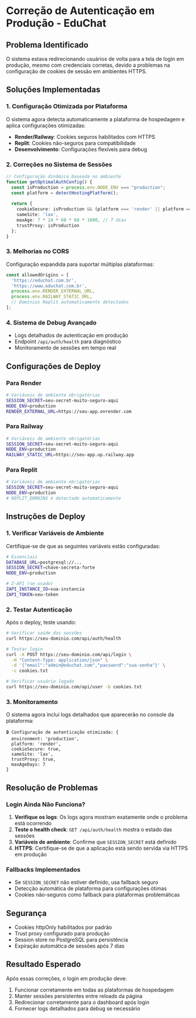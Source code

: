 # Correção de Autenticação em Produção - EduChat

## Problema Identificado

O sistema estava redirecionando usuários de volta para a tela de login em produção, mesmo com credenciais corretas, devido a problemas na configuração de cookies de sessão em ambientes HTTPS.

## Soluções Implementadas

### 1. Configuração Otimizada por Plataforma

O sistema agora detecta automaticamente a plataforma de hospedagem e aplica configurações otimizadas:

- **Render/Railway**: Cookies seguros habilitados com HTTPS
- **Replit**: Cookies não-seguros para compatibilidade
- **Desenvolvimento**: Configurações flexíveis para debug

### 2. Correções no Sistema de Sessões

```typescript
// Configuração dinâmica baseada no ambiente
function getOptimalAuthConfig() {
  const isProduction = process.env.NODE_ENV === "production";
  const platform = detectHostingPlatform();
  
  return {
    cookieSecure: isProduction && (platform === 'render' || platform === 'railway'),
    sameSite: 'lax',
    maxAge: 7 * 24 * 60 * 60 * 1000, // 7 dias
    trustProxy: isProduction
  };
}
```

### 3. Melhorias no CORS

Configuração expandida para suportar múltiplas plataformas:

```typescript
const allowedOrigins = [
  'https://educhat.com.br',
  'https://www.educhat.com.br',
  process.env.RENDER_EXTERNAL_URL,
  process.env.RAILWAY_STATIC_URL,
  // Domínios Replit automaticamente detectados
];
```

### 4. Sistema de Debug Avançado

- Logs detalhados de autenticação em produção
- Endpoint `/api/auth/health` para diagnóstico
- Monitoramento de sessões em tempo real

## Configurações de Deploy

### Para Render
```bash
# Variáveis de ambiente obrigatórias
SESSION_SECRET=seu-secret-muito-seguro-aqui
NODE_ENV=production
RENDER_EXTERNAL_URL=https://seu-app.onrender.com
```

### Para Railway
```bash
# Variáveis de ambiente obrigatórias
SESSION_SECRET=seu-secret-muito-seguro-aqui
NODE_ENV=production
RAILWAY_STATIC_URL=https://seu-app.up.railway.app
```

### Para Replit
```bash
# Variáveis de ambiente obrigatórias
SESSION_SECRET=seu-secret-muito-seguro-aqui
NODE_ENV=production
# REPLIT_DOMAINS é detectado automaticamente
```

## Instruções de Deploy

### 1. Verificar Variáveis de Ambiente

Certifique-se de que as seguintes variáveis estão configuradas:

```bash
# Essenciais
DATABASE_URL=postgresql://...
SESSION_SECRET=chave-secreta-forte
NODE_ENV=production

# Z-API (se usado)
ZAPI_INSTANCE_ID=sua-instancia
ZAPI_TOKEN=seu-token
```

### 2. Testar Autenticação

Após o deploy, teste usando:

```bash
# Verificar saúde das sessões
curl https://seu-dominio.com/api/auth/health

# Testar login
curl -X POST https://seu-dominio.com/api/login \
  -H "Content-Type: application/json" \
  -d '{"email":"admin@educhat.com","password":"sua-senha"}' \
  -c cookies.txt

# Verificar usuário logado
curl https://seu-dominio.com/api/user -b cookies.txt
```

### 3. Monitoramento

O sistema agora inclui logs detalhados que aparecerão no console da plataforma:

```
🔒 Configuração de autenticação otimizada: {
  environment: 'production',
  platform: 'render',
  cookieSecure: true,
  sameSite: 'lax',
  trustProxy: true,
  maxAgeDays: 7
}
```

## Resolução de Problemas

### Login Ainda Não Funciona?

1. **Verifique os logs**: Os logs agora mostram exatamente onde o problema está ocorrendo
2. **Teste o health check**: `GET /api/auth/health` mostra o estado das sessões
3. **Variáveis de ambiente**: Confirme que `SESSION_SECRET` está definido
4. **HTTPS**: Certifique-se de que a aplicação está sendo servida via HTTPS em produção

### Fallbacks Implementados

- Se `SESSION_SECRET` não estiver definido, usa fallback seguro
- Detecção automática de plataforma para configurações ótimas
- Cookies não-seguros como fallback para plataformas problemáticas

## Segurança

- Cookies httpOnly habilitados por padrão
- Trust proxy configurado para produção
- Session store no PostgreSQL para persistência
- Expiração automática de sessões após 7 dias

## Resultado Esperado

Após essas correções, o login em produção deve:

1. Funcionar corretamente em todas as plataformas de hospedagem
2. Manter sessões persistentes entre reloads da página
3. Redirecionar corretamente para o dashboard após login
4. Fornecer logs detalhados para debug se necessário